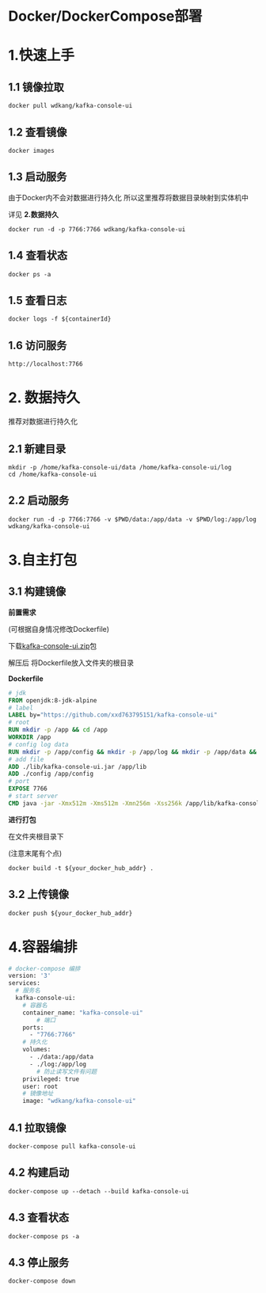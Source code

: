 # Docker/DockerCompose部署

# 1.快速上手

## 1.1 镜像拉取

```shell
docker pull wdkang/kafka-console-ui
```



## 1.2 查看镜像

```shell
docker images
```



## 1.3 启动服务

由于Docker内不会对数据进行持久化 所以这里推荐将数据目录映射到实体机中 

详见 **2.数据持久**

```shell
docker run -d -p 7766:7766 wdkang/kafka-console-ui
```



## 1.4 查看状态

```shell
docker ps -a
```



## 1.5 查看日志

```shell
docker logs -f ${containerId}
```



## 1.6 访问服务

```shell
http://localhost:7766
```



# 2. 数据持久

推荐对数据进行持久化

## 2.1 新建目录

```shell
mkdir -p /home/kafka-console-ui/data /home/kafka-console-ui/log
cd /home/kafka-console-ui
```

## 2.2 启动服务

```shell
docker run -d -p 7766:7766 -v $PWD/data:/app/data -v $PWD/log:/app/log wdkang/kafka-console-ui
```



# 3.自主打包

## 3.1 构建镜像

**前置需求**

(可根据自身情况修改Dockerfile)

下载[kafka-console-ui.zip](https://github.com/xxd763795151/kafka-console-ui/releases)包

解压后 将Dockerfile放入文件夹的根目录

**Dockerfile**

```dockerfile
# jdk
FROM openjdk:8-jdk-alpine
# label
LABEL by="https://github.com/xxd763795151/kafka-console-ui"
# root
RUN mkdir -p /app && cd /app
WORKDIR /app
# config log data
RUN mkdir -p /app/config && mkdir -p /app/log && mkdir -p /app/data && mkdir -p /app/lib
# add file
ADD ./lib/kafka-console-ui.jar /app/lib
ADD ./config /app/config
# port
EXPOSE 7766
# start server
CMD java -jar -Xmx512m -Xms512m -Xmn256m -Xss256k /app/lib/kafka-console-ui.jar --spring.config.location="/app/config/" --logging.home="/app/log" --data.dir="/app/data"

```

**进行打包**

在文件夹根目录下

(注意末尾有个点)

```shell
docker build -t ${your_docker_hub_addr} .
```



## 3.2 上传镜像

```shell
docker push ${your_docker_hub_addr}
```



# 4.容器编排

```dockerfile
# docker-compose 编排
version: '3'
services:
  # 服务名
  kafka-console-ui:
  	# 容器名
    container_name: "kafka-console-ui"
		# 端口
    ports:
      - "7766:7766"
    # 持久化
    volumes:
      - ./data:/app/data
      - ./log:/app/log
		# 防止读写文件有问题
    privileged: true
    user: root
    # 镜像地址
    image: "wdkang/kafka-console-ui"
```



## 4.1 拉取镜像

```shell
docker-compose pull kafka-console-ui
```



## 4.2 构建启动

```shell
docker-compose up --detach --build kafka-console-ui
```



## 4.3 查看状态

```shell
docker-compose ps -a
```



## 4.3 停止服务

```shell
docker-compose down
```





